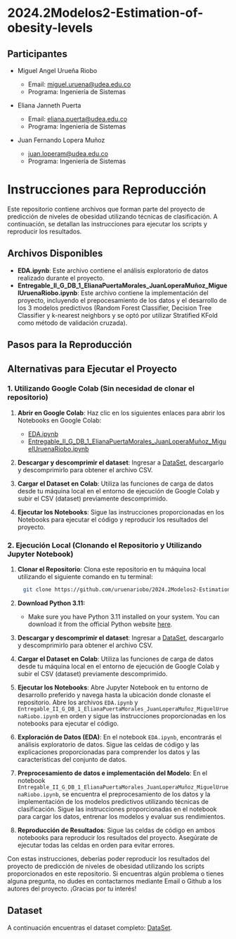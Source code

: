 # 2024.2Modelos2-Estimation-of-obesity-levels

## Participantes

- Miguel Angel Urueña Riobo
  - Email: miguel.uruena@udea.edu.co
  - Programa: Ingeniería de Sistemas
 
- Eliana Janneth Puerta
  - Email: eliana.puerta@udea.edu.co
  - Programa: Ingeniería de Sistemas
    
- Juan Fernando Lopera Muñoz
  - juan.loperam@udea.edu.co
  - Programa: Ingeniería de Sistemas

# Instrucciones para Reproducción

Este repositorio contiene archivos que forman parte del proyecto de predicción de niveles de obesidad utilizando técnicas de clasificación. A continuación, se detallan las instrucciones para ejecutar los scripts y reproducir los resultados.

## Archivos Disponibles

- **EDA.ipynb**: Este archivo contiene el análisis exploratorio de datos realizado durante el proyecto.
- **Entregable_II_G_DB_1_ElianaPuertaMorales_JuanLoperaMuñoz_MiguelUruenaRiobo.ipynb**: Este archivo contiene la implementación del proyecto, incluyendo el prepocesamiento de los datos y el desarrollo de los 3 modelos predictivos (Random Forest Classifier, Decision Tree Classifier y k-nearest neighbors y se optó por utilizar Stratified KFold como método de validación cruzada).

## Pasos para la Reproducción

## Alternativas para Ejecutar el Proyecto

### 1. Utilizando Google Colab (Sin necesidad de clonar el repositorio)

1. **Abrir en Google Colab**: Haz clic en los siguientes enlaces para abrir los Notebooks en Google Colab:
   - [EDA.ipynb](https://colab.research.google.com/drive/1E08zktRCXRYEY8MsY2TaMiT2aGofvgmI?usp=sharing&authuser=1)
   - [Entregable_II_G_DB_1_ElianaPuertaMorales_JuanLoperaMuñoz_MiguelUruenaRiobo.ipynb](https://colab.research.google.com/drive/14PTfF0AcM4n-vY24eojIwto_z1QgNCww?usp=sharing)

2. **Descargar y descomprimir el dataset**: Ingresar a [DataSet](https://archive.ics.uci.edu/dataset/544/estimation+of+obesity+levels+based+on+eating+habits+and+physical+condition), descargarlo y descomprimirlo para obtener el archivo CSV.
    
2. **Cargar el Dataset en Colab**: Utiliza las funciones de carga de datos desde tu máquina local en el entorno de ejecución de Google Colab y subir el CSV (dataset) previamente descomprimido.

3. **Ejecutar los Notebooks**: Sigue las instrucciones proporcionadas en los Notebooks para ejecutar el código y reproducir los resultados del proyecto.

### 2. Ejecución Local (Clonando el Repositorio y Utilizando Jupyter Notebook)

1. **Clonar el Repositorio**: Clona este repositorio en tu máquina local utilizando el siguiente comando en tu terminal:

```bash
     git clone https://github.com/uruenariobo/2024.2Modelos2-Estimation-of-obesity-levels
```

2. **Download Python 3.11:**
   - Make sure you have Python 3.11 installed on your system. You can download it from the official Python website [here](https://www.python.org/downloads/release/python-3110/).
  
3. **Descargar y descomprimir el dataset**: Ingresar a [DataSet](https://archive.ics.uci.edu/dataset/544/estimation+of+obesity+levels+based+on+eating+habits+and+physical+condition), descargarlo y descomprimirlo para obtener el archivo CSV.
    
4. **Cargar el Dataset en Colab**: Utiliza las funciones de carga de datos desde tu máquina local en el entorno de ejecución de Google Colab y subir el CSV (dataset) previamente descomprimido.

5. **Ejecutar los Notebooks**: Abre Jupyter Notebook en tu entorno de desarrollo preferido y navega hasta la ubicación donde clonaste el repositorio. Abre los archivos `EDA.ipynb` y `Entregable_II_G_DB_1_ElianaPuertaMorales_JuanLoperaMuñoz_MiguelUruenaRiobo.ipynb` en orden y sigue las instrucciones proporcionadas en los notebooks para ejecutar el código.

6. **Exploración de Datos (EDA)**: En el notebook `EDA.ipynb`, encontrarás el análisis exploratorio de datos. Sigue las celdas de código y las explicaciones proporcionadas para comprender los datos y las características del conjunto de datos.

7. **Preprocesamiento de datos e implementación del Modelo**: En el notebook `Entregable_II_G_DB_1_ElianaPuertaMorales_JuanLoperaMuñoz_MiguelUruenaRiobo.ipynb`, se encuentra el preprocesamiento de los datos y la implementación de los modelos predictivos utilizando técnicas de clasificación. Sigue las instrucciones proporcionadas en el notebook para cargar los datos, entrenar los modelos y evaluar sus rendimientos.

8. **Reproducción de Resultados**: Sigue las celdas de código en ambos notebooks para reproducir los resultados del proyecto. Asegúrate de ejecutar todas las celdas en orden para evitar errores.

Con estas instrucciones, deberías poder reproducir los resultados del proyecto de predicción de niveles de obesidad utilizando los scripts proporcionados en este repositorio. Si encuentras algún problema o tienes alguna pregunta, no dudes en contactarnos mediante Email o Github a los autores del proyecto. ¡Gracias por tu interés!

## Dataset

A continuación encuentras el dataset completo: [DataSet](https://archive.ics.uci.edu/dataset/544/estimation+of+obesity+levels+based+on+eating+habits+and+physical+condition).
